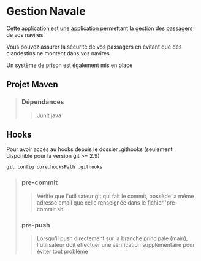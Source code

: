 # Gestion Navale

Cette application est une application permettant la gestion des passagers de vos navires.

Vous pouvez assurer la sécurité de vos passagers en évitant que des clandestins ne montent dans vos navires

Un système de prison est également mis en place
## Projet Maven
> ### Dépendances
>> Junit java

## Hooks
Pour avoir accès au hooks depuis le dossier .githooks (seulement disponible pour la version git >= 2.9)

`git config core.hooksPath .githooks`
> ### pre-commit
>> Vérifie que l'utilisateur git qui fait le commit, possède la même adresse email que celle renseignée dans le fichier 'pre-commit.sh'
> ### pre-push
>> Lorsqu'il push directement sur la branche principale (main), l'utilisateur doit effectuer une vérification supplémentaire pour éviter tout problème


